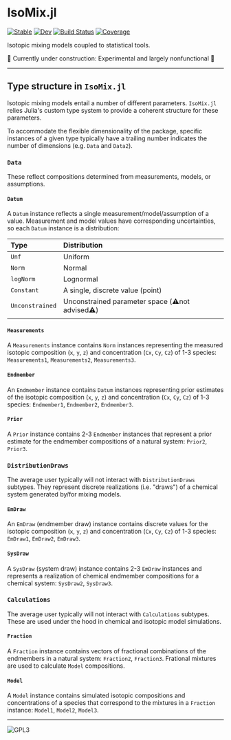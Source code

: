 # IsoMix.jl
[![Stable](https://img.shields.io/badge/docs-stable-blue.svg)](https://grahamedwards.github.io/IsoMix.jl/stable/)
[![Dev](https://img.shields.io/badge/docs-dev-blue.svg)](https://grahamedwards.github.io/IsoMix.jl/dev/)
[![Build Status](https://github.com/grahamedwards/IsoMix.jl/actions/workflows/CI.yml/badge.svg?branch=main)](https://github.com/grahamedwards/IsoMix.jl/actions/workflows/CI.yml?query=branch%3Amain)
[![Coverage](https://codecov.io/gh/grahamedwards/IsoMix.jl/branch/main/graph/badge.svg)](https://codecov.io/gh/grahamedwards/IsoMix.jl)

Isotopic mixing models coupled to statistical tools. 

🚧 Currently under construction: Experimental and largely nonfunctional 🚧

---

## Type structure in `IsoMix.jl`

Isotopic mixing models entail a number of different parameters. `IsoMix.jl` relies Julia's custom type system to provide a coherent structure for these parameters.

To accommodate the flexible dimensionality of the package, specific instances of a given type typically have a trailing number indicates the number of dimensions (e.g. `Data` and `Data2`).


### `Data`

These reflect compositions determined from measurements, models, or assumptions. 

#### `Datum`
A `Datum` instance reflects a single measurement/model/assumption of a value. 
Measurement and model values have corresponding uncertainties, so each `Datum` instance is a distribution: 

|Type | Distribution|
|:--- | :--- |
`Unf`  | Uniform
`Norm` | Normal
`logNorm` | Lognormal
`Constant` | A single, discrete value (point)
`Unconstrained` | Unconstrained parameter space (⚠️not advised⚠️) 
|||


#### `Measurements` 
A `Measurements` instance contains `Norm` instances representing the measured isotopic composition (`x`, `y`, `z`) and concentration (`Cx`, `Cy`, `Cz`) of 1-3 species:  `Measurements1`, `Measurements2`, `Measurements3`.

#### `Endmember`
An `Endmember` instance contains `Datum` instances representing prior estimates of the isotopic composition (`x`, `y`, `z`) and concentration (`Cx`, `Cy`, `Cz`) of 1-3 species: `Endmember1`, `Endmember2`, `Endmember3`.

#### `Prior`
A `Prior` instance contains 2-3 `Endmember` instances that represent a prior estimate for the endmember compositions of a natural system: `Prior2`, `Prior3`.

### `DistributionDraws`

The average user typically will not interact with `DistributionDraws` subtypes. 
They represent discrete realizations (i.e. "draws") of a chemical system generated by/for mixing models.

#### `EmDraw`
An `EmDraw` (endmember draw) instance contains discrete values for the isotopic composition (`x`, `y`, `z`) and concentration (`Cx`, `Cy`, `Cz`) of 1-3 species: `EmDraw1`, `EmDraw2`, `EmDraw3`.

#### `SysDraw`
A `SysDraw` (system draw) instance contains 2-3 `EmDraw` instances and represents a realization of chemical endmember compositions for a chemical system: `SysDraw2`, `SysDraw3`.

### `Calculations`

The average user typically will not interact with `Calculations` subtypes. These are used under the hood in chemical and isotopic model simulations.

#### `Fraction`
A `Fraction` instance contains vectors of fractional combinations of the endmembers in a natural system: `Fraction2`, `Fraction3`.
Frational mixtures are used to calculate `Model` compositions.

#### `Model`
A `Model` instance contains simulated isotopic compositions and concentrations of a species that correspond to the mixtures in a `Fraction` instance: `Model1`, `Model2`, `Model3`. 


---
![GPL3](https://www.gnu.org/graphics/gplv3-127x51.png)